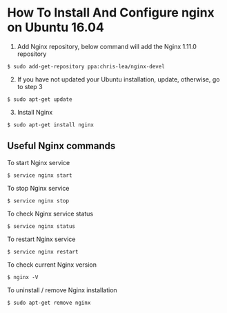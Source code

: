 # How To Install And Configure nginx on Ubuntu 16.04 

1.  Add Nginx repository, below command will add the Nginx 1.11.0 repository

  ```
  $ sudo add-get-repository ppa:chris-lea/nginx-devel
  ```
 
2.  If you have not updated your Ubuntu installation, update, otherwise, go to step 3

  ```
  $ sudo apt-get update
  ```
  
3. Install Nginx

  ```
  $ sudo apt-get install nginx
  ```
  
## Useful Nginx commands

To start Nginx service 

  ```
  $ service nginx start
  ```
  
To stop Nginx service

  ```
  $ service nginx stop
  ```
  
To check Nginx service status

  ```
  $ service nginx status
  ```
  
To restart Nginx service 

  ```
  $ service nginx restart
  ```
  
To check current Nginx version

  ```
  $ nginx -V
  ```
To uninstall / remove Nginx installation

  ```
  $ sudo apt-get remove nginx
  ```
